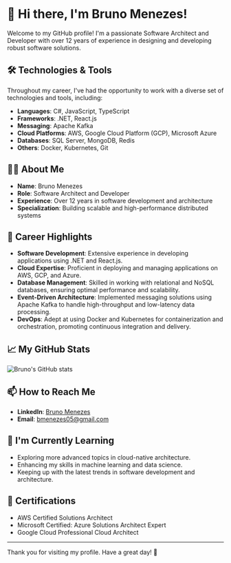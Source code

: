 # 👋 Hi there, I'm Bruno Menezes!

Welcome to my GitHub profile! I'm a passionate Software Architect and Developer with over 12 years of experience in designing and developing robust software solutions. 

## 🛠️ Technologies & Tools

Throughout my career, I've had the opportunity to work with a diverse set of technologies and tools, including:

- **Languages**: C#, JavaScript, TypeScript
- **Frameworks**: .NET, React.js
- **Messaging**: Apache Kafka
- **Cloud Platforms**: AWS, Google Cloud Platform (GCP), Microsoft Azure
- **Databases**: SQL Server, MongoDB, Redis
- **Others**: Docker, Kubernetes, Git

## 🧑‍💻 About Me

- **Name**: Bruno Menezes
- **Role**: Software Architect and Developer
- **Experience**: Over 12 years in software development and architecture
- **Specialization**: Building scalable and high-performance distributed systems

## 🚀 Career Highlights

- **Software Development**: Extensive experience in developing applications using .NET and React.js.
- **Cloud Expertise**: Proficient in deploying and managing applications on AWS, GCP, and Azure.
- **Database Management**: Skilled in working with relational and NoSQL databases, ensuring optimal performance and scalability.
- **Event-Driven Architecture**: Implemented messaging solutions using Apache Kafka to handle high-throughput and low-latency data processing.
- **DevOps**: Adept at using Docker and Kubernetes for containerization and orchestration, promoting continuous integration and delivery.

## 📈 My GitHub Stats

![Bruno's GitHub stats](https://github-readme-stats.vercel.app/api?username=bmenezes05&show_icons=true&theme=radical)

## 📫 How to Reach Me

- **LinkedIn**: [Bruno Menezes](https://www.linkedin.com/in/brunomenezes5/)
- **Email**: [bmenezes05@gmail.com](mailto:bmenezes05@gmail.com)

## 🌱 I'm Currently Learning

- Exploring more advanced topics in cloud-native architecture.
- Enhancing my skills in machine learning and data science.
- Keeping up with the latest trends in software development and architecture.

## 📜 Certifications

- AWS Certified Solutions Architect
- Microsoft Certified: Azure Solutions Architect Expert
- Google Cloud Professional Cloud Architect

---

Thank you for visiting my profile. Have a great day! 🚀
